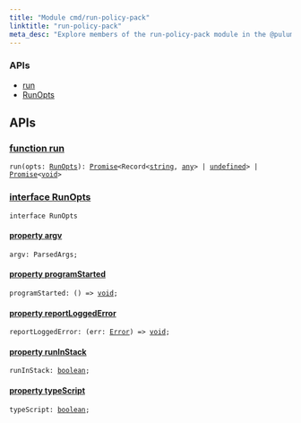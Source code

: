 ```yaml
---
title: "Module cmd/run-policy-pack"
linktitle: "run-policy-pack"
meta_desc: "Explore members of the run-policy-pack module in the @pulumi/pulumi package."
---
```


<!-- WARNING: this page was generated by a tool. Do not edit it by hand. -->
<!-- To change it, please see https://github.com/pulumi/docs/tree/master/tools/tscdocgen. -->






<h3>APIs</h3>
<ul class="api">
    <li><a href="#run"><span class="symbol api"></span>run</a></li>
    <li><a href="#RunOpts"><span class="symbol api"></span>RunOpts</a></li>
</ul>




<h2 id="apis">APIs</h2>
<h3 class="pdoc-module-header" id="run" data-link-title="run">
    <a href="https://github.com/pulumi/pulumi/blob/bbc61b86af9e748c11c5c14489ad06b78c45f62a/sdk/nodejs/cmd/run-policy-pack/run.ts#L151">
        function <strong>run</strong>
    </a>
</h3>


<pre class="highlight"><code><span class='kd'></span>run(opts: <a href='#RunOpts'>RunOpts</a>): <a href='https://developer.mozilla.org/en-US/docs/Web/JavaScript/Reference/Global_Objects/Promise'>Promise</a>&lt;Record&lt;<span class='kd'><a href='https://developer.mozilla.org/en-US/docs/Web/JavaScript/Reference/Global_Objects/String'>string</a></span>, <span class='kd'><a href='https://www.typescriptlang.org/docs/handbook/basic-types.html#any'>any</a></span>&gt; | <span class='kd'><a href='https://developer.mozilla.org/en-US/docs/Web/JavaScript/Reference/Global_Objects/undefined'>undefined</a></span>&gt; | <a href='https://developer.mozilla.org/en-US/docs/Web/JavaScript/Reference/Global_Objects/Promise'>Promise</a>&lt;<span class='kd'><a href='https://www.typescriptlang.org/docs/handbook/basic-types.html#void'>void</a></span>&gt;</code></pre>

<h3 class="pdoc-module-header" id="RunOpts" data-link-title="RunOpts">
    <a href="https://github.com/pulumi/pulumi/blob/bbc61b86af9e748c11c5c14489ad06b78c45f62a/sdk/nodejs/cmd/run-policy-pack/run.ts#L141">
        interface <strong>RunOpts</strong>
    </a>
</h3>

<pre class="highlight"><code><span class='kr'>interface</span> <span class='nx'>RunOpts</span></code></pre>
<h4 class="pdoc-member-header" id="RunOpts-argv">
<a class="pdoc-child-name" href="https://github.com/pulumi/pulumi/blob/bbc61b86af9e748c11c5c14489ad06b78c45f62a/sdk/nodejs/cmd/run-policy-pack/run.ts#L144">property <b>argv</b></a>
</h4>

<pre class="highlight"><code><span class='kd'></span>argv: ParsedArgs;</code></pre>
<h4 class="pdoc-member-header" id="RunOpts-programStarted">
<a class="pdoc-child-name" href="https://github.com/pulumi/pulumi/blob/bbc61b86af9e748c11c5c14489ad06b78c45f62a/sdk/nodejs/cmd/run-policy-pack/run.ts#L145">property <b>programStarted</b></a>
</h4>

<pre class="highlight"><code><span class='kd'></span>programStarted: () => <span class='kd'><a href='https://www.typescriptlang.org/docs/handbook/basic-types.html#void'>void</a></span>;</code></pre>
<h4 class="pdoc-member-header" id="RunOpts-reportLoggedError">
<a class="pdoc-child-name" href="https://github.com/pulumi/pulumi/blob/bbc61b86af9e748c11c5c14489ad06b78c45f62a/sdk/nodejs/cmd/run-policy-pack/run.ts#L146">property <b>reportLoggedError</b></a>
</h4>

<pre class="highlight"><code><span class='kd'></span>reportLoggedError: (err: <a href='https://developer.mozilla.org/en-US/docs/Web/JavaScript/Reference/Global_Objects/Error'>Error</a>) => <span class='kd'><a href='https://www.typescriptlang.org/docs/handbook/basic-types.html#void'>void</a></span>;</code></pre>
<h4 class="pdoc-member-header" id="RunOpts-runInStack">
<a class="pdoc-child-name" href="https://github.com/pulumi/pulumi/blob/bbc61b86af9e748c11c5c14489ad06b78c45f62a/sdk/nodejs/cmd/run-policy-pack/run.ts#L147">property <b>runInStack</b></a>
</h4>

<pre class="highlight"><code><span class='kd'></span>runInStack: <span class='kd'><a href='https://developer.mozilla.org/en-US/docs/Web/JavaScript/Reference/Global_Objects/Boolean'>boolean</a></span>;</code></pre>
<h4 class="pdoc-member-header" id="RunOpts-typeScript">
<a class="pdoc-child-name" href="https://github.com/pulumi/pulumi/blob/bbc61b86af9e748c11c5c14489ad06b78c45f62a/sdk/nodejs/cmd/run-policy-pack/run.ts#L148">property <b>typeScript</b></a>
</h4>

<pre class="highlight"><code><span class='kd'></span>typeScript: <span class='kd'><a href='https://developer.mozilla.org/en-US/docs/Web/JavaScript/Reference/Global_Objects/Boolean'>boolean</a></span>;</code></pre>
